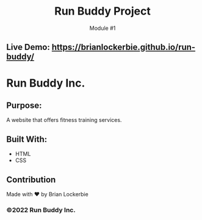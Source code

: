 <h1 align="center">Run Buddy Project</h1>
<p align="center">Module #1</p>

## Live Demo: https://brianlockerbie.github.io/run-buddy/

# Run Buddy Inc.

## Purpose:
A website that offers fitness training services.

## Built With:
* HTML
* CSS


## Contribution
Made with ❤️ by Brian Lockerbie

### ©️2022 Run Buddy Inc.
